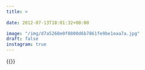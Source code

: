 ```yaml
---
title: >
  
date: 2012-07-13T18:01:32+00:00

image: "/img/d7a5260e0f0800d6b7861fe9be1eaa7a.jpg"
draft: false
instagram: true
---
```


{{<photo src="/img/d7a5260e0f0800d6b7861fe9be1eaa7a.jpg">}}
